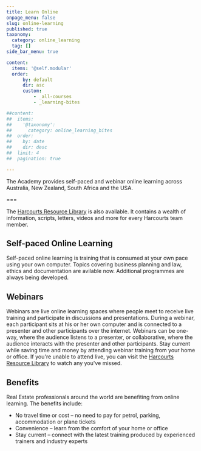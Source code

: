 ```yaml
---
title: Learn Online
onpage_menu: false
slug: online-learning
published: true
taxonomy:
  category: online_learning
  tag: []
side_bar_menu: true

content:
  items: '@self.modular'
  order:
      by: default
      dir: asc
      custom:
          - _all-courses
          - _learning-bites

##content:
##  items:
##    '@taxonomy':
##      category: online_learning_bites
##  order:
##    by: date
##    dir: desc
##  limit: 4
##  pagination: true

---
```


The Academy provides self-paced and webinar online learning across Australia, New Zealand, South Africa and the USA.

===

The [Harcourts Resource Library](/the-library) is also available. It contains a wealth of information, scripts, letters, videos and more for every Harcourts team member.

## Self-paced Online Learning
Self-paced online learning is training that is consumed at your own pace using your own computer. Topics covering business planning and law, ethics and documentation are avilable now. Additional programmes are always being developed.

## Webinars
Webinars are live online learning spaces where people meet to receive live training and participate in discussions and presentations.  During a webinar, each participant sits at his or her own computer and is connected to a presenter and other participants over the internet.  Webinars can be one-way, where the audience listens to a presenter, or collaborative, where the audience interacts with the presenter and other participants. Stay current while saving time and money by attending webinar training from your home or office. If you're unable to attend live, you can visit the [Harcourts Resource Library](/the-library) to watch any you've missed.

## Benefits
Real Estate professionals around the world are benefiting from online learning.  The benefits include:

- No travel time or cost – no need to pay for petrol, parking, accommodation or plane tickets
- Convenience –  learn from the comfort of your home or office
- Stay current – connect with the latest training produced by experienced trainers and industry experts
